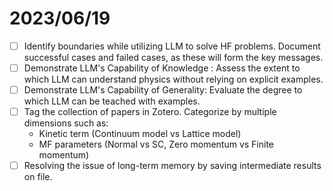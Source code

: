# 2023/06/19
- [ ] Identify boundaries while utilizing LLM to solve HF problems. Document successful cases and failed cases, as these will form the key messages.
- [ ] Demonstrate LLM's Capability of Knowledge : Assess the extent to which LLM can understand physics without relying on explicit examples.
- [ ] Demonstrate LLM's Capability of Generality: Evaluate the degree to which LLM can be teached with examples.
- [ ] Tag the collection of papers in Zotero. Categorize by multiple dimensions such as:
  - Kinetic term (Continuum model vs Lattice model)
  - MF parameters (Normal vs SC, Zero momentum vs Finite momentum)
- [ ] Resolving the issue of long-term memory by saving intermediate results on file.
